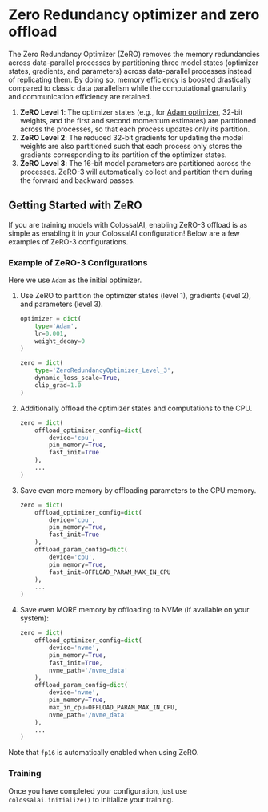 # Zero Redundancy optimizer and zero offload

The Zero Redundancy Optimizer (ZeRO) removes the memory redundancies across data-parallel processes by partitioning three 
model states (optimizer states, gradients, and parameters) across data-parallel processes instead of replicating them. 
By doing so, memory efficiency is boosted drastically compared to classic data parallelism while the computational granularity 
and communication efficiency are retained.

1. **ZeRO Level 1**: The optimizer states (e.g., for [Adam optimizer](https://arxiv.org/abs/1412.6980), 32-bit weights, and the 
first and second momentum estimates) are partitioned across the processes, so that each process updates only its partition.
2. **ZeRO Level 2**: The reduced 32-bit gradients for updating the model weights are also partitioned such that each process 
only stores the gradients corresponding to its partition of the optimizer states.
3. **ZeRO Level 3**: The 16-bit model parameters are partitioned across the processes. ZeRO-3 will automatically collect and 
partition them during the forward and backward passes.

## Getting Started with ZeRO

If you are training models with ColossalAI, enabling ZeRO-3 offload is as simple as enabling it in your ColossalAI configuration! 
Below are a few examples of ZeRO-3 configurations.

### Example of ZeRO-3 Configurations

Here we use `Adam` as the initial optimizer.

1. Use ZeRO to partition the optimizer states (level 1), gradients (level 2), and parameters (level 3).
    ```python
    optimizer = dict(
        type='Adam',
        lr=0.001,
        weight_decay=0
    )

    zero = dict(
        type='ZeroRedundancyOptimizer_Level_3',
        dynamic_loss_scale=True,
        clip_grad=1.0
    )
    ```
2. Additionally offload the optimizer states and computations to the CPU.
    ```python
    zero = dict(
        offload_optimizer_config=dict(
            device='cpu',
            pin_memory=True,
            fast_init=True
        ),
        ...
    )
    ```
3. Save even more memory by offloading parameters to the CPU memory.
    ```python
    zero = dict(
        offload_optimizer_config=dict(
            device='cpu',
            pin_memory=True,
            fast_init=True
        ),
        offload_param_config=dict(
            device='cpu',
            pin_memory=True,
            fast_init=OFFLOAD_PARAM_MAX_IN_CPU
        ),
        ...
    )
    ```
4. Save even MORE memory by offloading to NVMe (if available on your system):
    ```python
    zero = dict(
        offload_optimizer_config=dict(
            device='nvme',
            pin_memory=True,
            fast_init=True,
            nvme_path='/nvme_data'
        ),
        offload_param_config=dict(
            device='nvme',
            pin_memory=True,
            max_in_cpu=OFFLOAD_PARAM_MAX_IN_CPU,
            nvme_path='/nvme_data'
        ),
        ...
    )
    ```

Note that `fp16` is automatically enabled when using ZeRO. 

### Training

Once you have completed your configuration, just use `colossalai.initialize()` to initialize your training.
